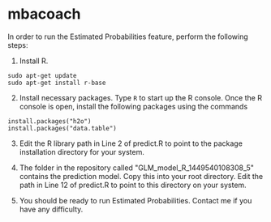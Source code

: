 # mbacoach

In order to run the Estimated Probabilities feature, perform the following steps:

1. Install R.

  ```
  sudo apt-get update
  sudo apt-get install r-base
  ```
    
2. Install necessary packages. Type `R` to start up the R console. Once the R console is open, install the following packages using the commands

  ```
  install.packages("h2o")
  install.packages("data.table")
  ```

3. Edit the R library path in Line 2 of predict.R to point to the package installation directory for your system.

4. The folder in the repository called "GLM_model_R_1449540108308_5" contains the prediction model. Copy this into your root directory. Edit the path in Line 12 of predict.R to point to this directory on your system.

5. You should be ready to run Estimated Probabilities. Contact me if you have any difficulty.
